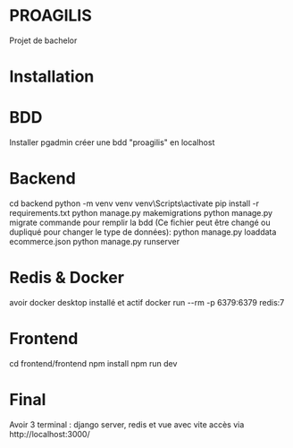 # PROAGILIS
Projet de bachelor

# Installation 
# BDD
Installer pgadmin
créer une bdd "proagilis" en localhost
# Backend
cd backend
python -m venv venv
venv\Scripts\activate
pip install -r requirements.txt
python manage.py makemigrations
python manage.py migrate
commande pour remplir la bdd (Ce fichier peut être changé ou dupliqué pour changer le type de données):
python manage.py loaddata ecommerce.json
python manage.py runserver
# Redis & Docker
avoir docker desktop installé et actif
docker run --rm -p 6379:6379 redis:7
# Frontend
cd frontend/frontend
npm install
npm run dev



# Final
Avoir 3 terminal : django server, redis et vue avec vite
accès via http://localhost:3000/

